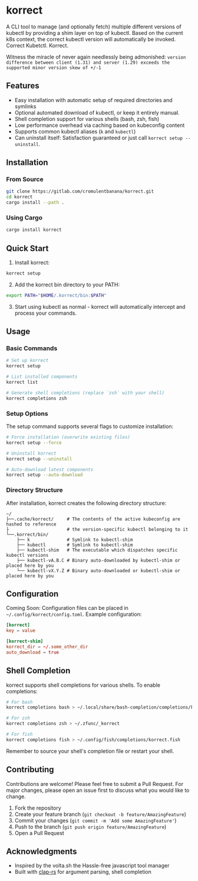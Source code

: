# korrect

A CLI tool to manage (and optionally fetch) multiple different versions of kubectl by providing a shim layer on top of kubectl. Based on the current k8s context, the correct kubectl version will automatically be invoked. Correct Kubetctl. Korrect.

Witness the miracle of never again needlessly being admonished: `version difference between client (1.31) and server (1.29) exceeds the supported minor version skew of +/-1`

## Features

- Easy installation with automatic setup of required directories and symlinks
- Optional automated download of kubectl, or keep it entirely manual.
- Shell completion support for various shells (bash, zsh, fish)
- Low performance overhead via caching based on kubeconfig content
- Supports common kubectl aliases (`k` and `kubectl`)
- Can uninstall itself: Satisfaction guaranteed or just call `korrect setup --uninstall`.

## Installation

### From Source

```bash
git clone https://gitlab.com/cromulentbanana/korrect.git
cd korrect
cargo install --path .
```

### Using Cargo

```bash
cargo install korrect
```

## Quick Start

1. Install korrect:
```bash
korrect setup
```

2. Add the korrect bin directory to your PATH:
```bash
export PATH="$HOME/.korrect/bin:$PATH"
```

3. Start using kubectl as normal - korrect will automatically intercept and process your commands.

## Usage

### Basic Commands

```bash
# Set up korrect
korrect setup

# List installed components
korrect list

# Generate shell completions (replace `zsh` with your shell)
korrect completions zsh
```

### Setup Options

The setup command supports several flags to customize installation:

```bash
# Force installation (overwrite existing files)
korrect setup --force

# Uninstall korrect
korrect setup --uninstall

# Auto-download latest components
korrect setup --auto-download
```


### Directory Structure

After installation, korrect creates the following directory structure:

```
~/
├──.cache/korrect/     # The contents of the active kubeconfig are hashed to reference
├                      # the version-specific kubectl belonging to it 
└──.korrect/bin/
    ├── k              # Symlink to kubectl-shim
    ├── kubectl        # Symlink to kubectl-shim
    ├── kubectl-shim   # The executable which dispatches specific kubectl versions
    ├── kubectl-vA.B.C # Binary auto-downloaded by kubectl-shim or placed here by you
    └── kubectl-vX.Y.Z # Binary auto-downloaded or kubectl-shim or placed here by you
```

## Configuration

Coming Soon: Configuration files can be placed in `~/.config/korrect/config.toml`. Example configuration:

```toml
[korrect]
key = value

[korrect-shim]
korrect_dir = ~/.some_other_dir
auto_download = true
```

## Shell Completion

korrect supports shell completions for various shells. To enable completions:

```bash
# For bash
korrect completions bash > ~/.local/share/bash-completion/completions/korrect

# For zsh
korrect completions zsh > ~/.zfunc/_korrect

# For fish
korrect completions fish > ~/.config/fish/completions/korrect.fish
```

Remember to source your shell's completion file or restart your shell.

## Contributing

Contributions are welcome! Please feel free to submit a Pull Request. For major changes, please open an issue first to discuss what you would like to change.

1. Fork the repository
2. Create your feature branch (`git checkout -b feature/AmazingFeature`)
3. Commit your changes (`git commit -m 'Add some AmazingFeature'`)
4. Push to the branch (`git push origin feature/AmazingFeature`)
5. Open a Pull Request

## Acknowledgments

- Inspired by the volta.sh the Hassle-free javascript tool manager
- Built with [clap-rs](https://github.com/clap-rs/clap) for argument parsing, shell completion
